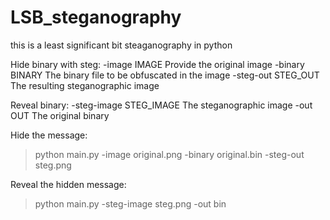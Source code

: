# LSB_steganography
this is a least significant bit steaganography in python


Hide binary with steg:
  -image IMAGE          Provide the original image
  -binary BINARY        The binary file to be obfuscated in the image
  -steg-out STEG_OUT    The resulting steganographic image

Reveal binary:
  -steg-image STEG_IMAGE
                        The steganographic image
  -out OUT              The original binary

Hide the message:

> python main.py -image original.png -binary original.bin -steg-out steg.png

Reveal the hidden message:

> python main.py -steg-image steg.png -out bin
